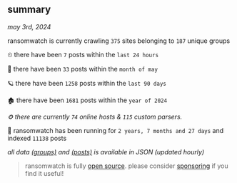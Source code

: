 
## summary
_may 3rd, 2024_

ransomwatch is currently crawling `375` sites belonging to `187` unique groups

⏲ there have been `7` posts within the `last 24 hours`

🦈 there have been `33` posts within the `month of may`

🪐 there have been `1258` posts within the `last 90 days`

🏚 there have been `1681` posts within the `year of 2024`

_⚙️ there are currently `74` online hosts & `115` custom parsers._

🦕 ransomwatch has been running for `2 years, 7 months and 27 days` and indexed `11138` posts

_all data  [(groups)](http://ransomwhat.telemetry.ltd/groups) and [(posts)](http://ransomwhat.telemetry.ltd/posts) is available in JSON (updated hourly)_

> ransomwatch is fully [open source](https://github.com/joshhighet/ransomwatch#ransomwatch--). please consider [sponsoring](https://github.com/sponsors/joshhighet) if you find it useful!
